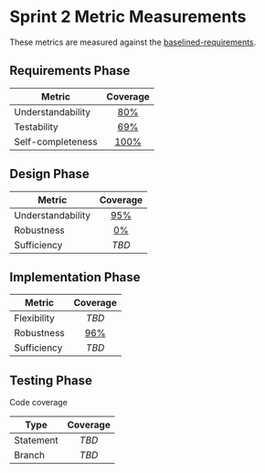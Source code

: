 # Sprint 2 Metric Measurements

These metrics are measured against the [baselined-requirements](./baselined-requirements.pdf). 


## Requirements Phase

Metric | Coverage
--- | :---:
Understandability | [80%](./requirements-understandability-measurements.md)
Testability | [69%](./requirements-testability-measurements.md)
Self-completeness | [100%](./requirements-self-completeness-measurements.md)


## Design Phase

Metric | Coverage
--- | :---:
Understandability | [95%](./design-understandability-measurements.md)
Robustness | [0%](./design-robustness-measurements.md)
Sufficiency | *TBD*


## Implementation Phase

Metric | Coverage
--- | :---:
Flexibility | *TBD*
Robustness | [96%](./implementation-robustness-measurements.md)
Sufficiency | *TBD*


## Testing Phase

Code coverage

Type | Coverage
--- | :---:
Statement | *TBD*
Branch | *TBD*
